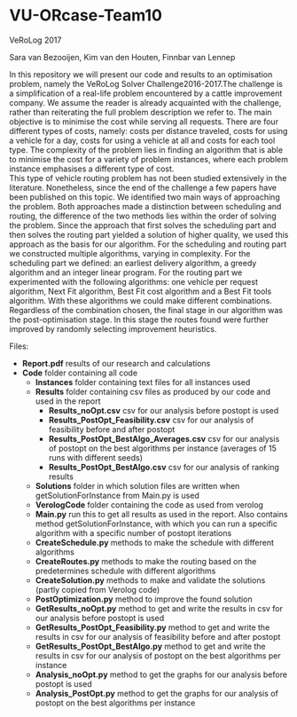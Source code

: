 # VU-ORcase-Team10
VeRoLog 2017

Sara van Bezooijen, Kim van den Houten, Finnbar van Lennep

In this repository we will present our code and results to an optimisation problem, namely the VeRoLog Solver Challenge2016-2017.The challenge is a simplification of a real-life problem encountered by a cattle improvement company. We assume the reader is already acquainted with the challenge, rather than reiterating the full problem description we refer to.
The main objective is to minimise the cost while serving all requests. There are four different types of costs, namely: costs per distance traveled, costs for using a vehicle for a day, costs for using a vehicle at all and costs for each tool type. The complexity of the problem lies in finding an algorithm that is able to minimise the cost for a variety of problem instances, where each problem instance emphasises a different type of cost.  
This type of vehicle routing problem has not been studied extensively in the literature. Nonetheless, since the end of the challenge a few papers have been published on this topic. We identified two main ways of approaching the problem. Both approaches made a distinction between scheduling and routing, the difference of the two methods lies within the order of solving the problem. Since the approach that first solves the scheduling part and then solves the routing part yielded a solution of higher quality, we used this approach as the basis for our algorithm.
For the scheduling and routing part we constructed multiple algorithms, varying in complexity. For the scheduling part we defined: an earliest delivery algorithm, a greedy algorithm and an integer linear program. For the routing part we experimented with the following algorithms: one vehicle per request algorithm, Next Fit algorithm, Best Fit cost algorithm and a Best Fit tools algorithm. With these algorithms we could make different combinations. Regardless of the combination chosen, the final stage in our algorithm was the post-optimisation stage. In this stage the routes found were further improved by randomly selecting improvement heuristics. 

Files:
- **Report.pdf**                        results of our research and calculations
- **Code**                              folder containing all code
  - **Instances**                           folder containing text files for all instances used
  - **Results**                             folder containing csv files as produced by our code and used in the report
    - **Results_noOpt.csv**                     csv for our analysis before postopt is used
    - **Results_PostOpt_Feasibility.csv**       csv for our analysis of feasibility before and after postopt
    - **Results_PostOpt_BestAlgo_Averages.csv** csv for our analysis of postopt on the best algorithms per instance (averages of 15 runs with different seeds)
    - **Results_PostOpt_BestAlgo.csv**          csv for our analysis of ranking results
  - **Solutions**                           folder in which solution files are written when getSolutionForInstance from Main.py is used
  - **VerologCode**                         folder containing the code as used from verolog
  - **Main.py**                             run this to get all results as used in the report. Also contains method getSolutionForInstance, with which you can run a specific algorithm with a specific number of postopt iterations
  - **CreateSchedule.py**                   methods to make the schedule with different algorithms
  - **CreateRoutes.py**                     methods to make the routing based on the predetermines schedule with different algorithms
  - **CreateSolution.py**                   methods to make and validate the solutions (partly copied from Verolog code)
  - **PostOptimization.py**                 method to improve the found solution
  - **GetResults_noOpt.py**                 method to get and write the results in csv for our analysis before postopt is used
  - **GetResults_PostOpt_Feasibility.py**   method to get and write the results in csv for our analysis of feasibility before and after postopt
  - **GetResults_PostOpt_BestAlgo.py**      method to get and write the results in csv for our analysis of postopt on the best algorithms per instance
  - **Analysis_noOpt.py**                   method to get the graphs for our analysis before postopt is used
  - **Analysis_PostOpt.py**                 method to get the graphs for our analysis of postopt on the best algorithms per instance
